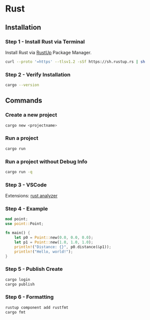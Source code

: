 
# Rust



## Installation 

### Step 1 - Install Rust via Terminal
Install Rust via [RustUp](rust-lang.org/tools/install) Package Manager.

```bash
curl --proto '=https' --tlsv1.2 -sSf https://sh.rustup.rs | sh
```


### Step 2 - Verify Installation

```bash
cargo --version
```

## Commands

### Create a new project
```bash
cargo new <projectname>
```

### Run a project
```bash
cargo run
```

### Run a project without Debug Info
```bash
cargo run -q
```


### Step 3 - VSCode

Extensions: [rust analyzer](https://code.visualstudio.com/docs/languages/rust)


### Step  4 - Example

```rust
mod point;
use point::Point;

fn main() {
    let p0 = Point::new(0.0, 0.0, 0.0);
    let p1 = Point::new(1.0, 1.0, 1.0);
    println!("Distance: {}", p0.distance(&p1));
    println!("Hello, world!");
}
```

### Step 5 - Publish Create


```bash
cargo login
cargo publish
```

### Step 6 -  Formatting
```bash
rustup component add rustfmt
cargo fmt
```